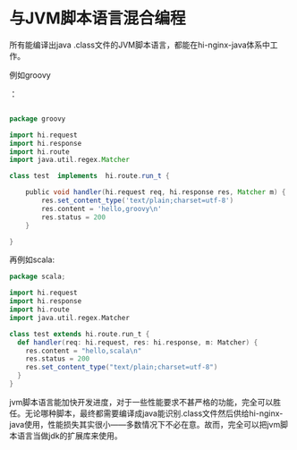 # 与JVM脚本语言混合编程

所有能编译出java .class文件的JVM脚本语言，都能在hi-nginx-java体系中工作。

例如groovy

：
```groovy

package groovy

import hi.request
import hi.response
import hi.route
import java.util.regex.Matcher

class test  implements  hi.route.run_t {

    public void handler(hi.request req, hi.response res, Matcher m) {
        res.set_content_type('text/plain;charset=utf-8')
        res.content = 'hello,groovy\n'
        res.status = 200
    }

}

```
再例如scala:
```scala
package scala;

import hi.request
import hi.response
import hi.route
import java.util.regex.Matcher

class test extends hi.route.run_t {
  def handler(req: hi.request, res: hi.response, m: Matcher) {
    res.content = "hello,scala\n"
    res.status = 200
    res.set_content_type("text/plain;charset=utf-8")
  }
}


```

jvm脚本语言能加快开发进度，对于一些性能要求不甚严格的功能，完全可以胜任。无论哪种脚本，最终都需要编译成java能识别.class文件然后供给hi-nginx-java使用，性能损失其实很小——多数情况下不必在意。故而，完全可以把jvm脚本语言当做jdk的扩展库来使用。
